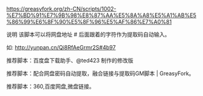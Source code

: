 https://greasyfork.org/zh-CN/scripts/1002-%E7%BD%91%E7%9B%98%E8%87%AA%E5%8A%A8%E5%A1%AB%E5%86%99%E6%8F%90%E5%8F%96%E5%AF%86%E7%A0%81

说明
该脚本可以将网盘地址 # 后面跟着的字符作为提取码自动输入。

如: http://yunpan.cn/Qi8RfAeGrmr2S#4b97

推荐脚本：百度盘下载助手、@ted423 制作的修改版

推荐脚本：配合网盘密码自动提取，融合链接与提取码GM脚本 | GreasyFork。

推荐脚本：360,百度网盘,微盘链接。
